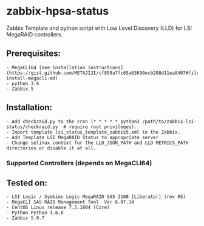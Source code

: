 # zabbix-hpsa-status

Zabbix Template and python script with Low Level Discovery (LLD) for LSI MegaRAID controllers.

## Prerequisites:

    - MegaCLI64 [see installation instructions](https://gist.github.com/METAJIJI/cf859a7fc65a63690ecb208d11ea8407#file-install-megacli-md)
    - python 3.6
    - Zabbix 5

## Installation:

    - Add checkraid.py to the cron (* * * * * python3 /path/to/zabbix-lsi-status/checkraid.py  # require root privileges).
    - Import template lsi_status_template_zabbix5.xml to the Zabbix.
    - Add Template LSI MegaRAID Status to appropriate server.
    - Change selinux context for the LLD_JSON_PATH and LLD METRICS_PATH directories or disable it at all.

### Supported Controllers (depends on MegaCLI64)

## Tested on:

    - LSI Logic / Symbios Logic MegaRAID SAS 2108 [Liberator] (rev 05)
    - MegaCLI SAS RAID Management Tool  Ver 8.07.14
    - CentOS Linux release 7.5.1804 (Core)
    - Python Python 3.6.8
    - Zabbix 5.0.7